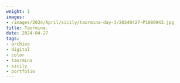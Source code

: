 ```yaml
---
weight: 1
images:
- /images/2024/April/sicily/taormina-day-3/20240427-P1080943.jpg
title: Taormina.
date: 2024-04-27
tags:
- archive
- digital
- color
- taormina
- sicily
- portfolio
---
```


